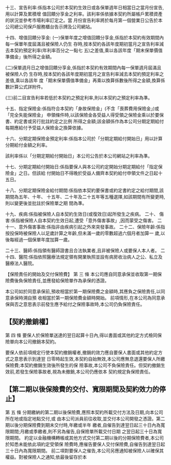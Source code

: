 十三、宣告利率:係指本公司於本契約生效日或各保單週年日相當日之當月份宣告,用以計算及累積增 值回饋分享金之利率。該利率係依據本契約所屬帳戶累積資產的狀況並參考市場利率訂定之。當 月份宣告利率將於每月第一個營業日公告於本公司總公司保戶服務櫃台告示牌及公司網站。

十四、增值回饋分享金:
(一)保單年度之增值回饋分享金,係指於本契約有效期間內每一保單年度屆滿且被保險人仍生 存時,按本契約各該年度期初當月之宣告利率減去本契約預定利率(年利率百分之一點七 五)之差值,乘以各該年度「期末保單價值準備金」後所得之金額。

(二)保單週月日之增值回饋分享金,係指於本契約有效期間內每一保單週月屆滿且被保險人仍 生存時,按本契約各該年度期初當月之宣告利率減去本契約預定利率之差值,乘以各該年 度「期末保單價值準備金」再乘以換算係數後所得之金額,換算係數計算公式詳附件。

(三)前二目宣告利率若低於本契約之預定利率,則以本契約之預定利率為準。

十五、指定保險金:係指符合本契約「身故保險金」(不含「喪葬費用保險金」)或「完全失能保險金」
申領條件時,以該保險金各受益人得受領之保險金乘以於要保書、約定書或另行批註約定之比例 所得之金額;該金額係作為本公司分期定期給付每期應給付予受益人保險金之換算依據。

十六、分期定期保險金預定利率:係指本公司於「分期定期給付開始日」用以計算分期給付金額之利率。

該利率係以「分期定期給付開始日」本公司公告於本公司網站之利率為準。

十七、分期定期給付開始日:係指要保人與本公司約定開始分期定期給付「指定保險金」之日。但該給 付開始日不得晚於受益人備齊本契約給付申領文件之日起十五日。

十八、分期定期保險金給付期間:係指依本契約要保書或約定書約定之給付期間,該期間為五年、十年、
十五年、二十年及二十五年等五種選擇,如該期間有所變更時,則以變更後並批註於保險單之期 間為準。

十九、疾病:係指被保險人自本契約生效日(或復效日)起所發生之疾病。 二十、 傷害:係指被保險人自本契約生效日起,遭受「意外傷害事故」,因而蒙受之傷害。 二十一、意外傷害事故:係指非由疾病引起之外來突發事故。 二十二、保險年齡:係指按投保時被保險人以足歲計算之年齡,但未滿一歲的零數超過六個月者加算一 歲,以後每經過一個保單年度加算一歲。

二十三、醫師:係指領有醫師證書且合法執業者,且非被保險人或要保人本人者。 二十四、醫院:係指依照醫療法規定領有開業執照並設有病房收治病人之公、私立及醫療法人醫院。

【保險責任的開始及交付保險費】
第 三 條 本公司應自同意承保並收取第一期保險費後負保險責任,並應發給保險單作為承保的憑證。

本公司如於同意承保前,預收相當於第一期保險費之金額時,其應負之保險責任,以同意承保時溯自預 收相當於第一期保險費金額時開始。 前項情形,在本公司為同意承保與否之意思表示前發生應予給付之保險事故時,本公司仍負保險責任。

## 【契約撤銷權】

第 四 條 要保人於保險單送達的翌日起算十日內,得以書面或其他約定方式檢同保險單向本公司撤銷本契約。

要保人依前項規定行使本契約撤銷權者,撤銷的效力應自要保人書面或其他約定方式之意思表示到達翌 日零時起生效,本契約自始無效,本公司應無息退還要保人所繳保險費;本契約撤銷生效後所發生的保 險事故,本公司不負保險責任。但契約撤銷生效前,若發生保險事故者,視為未撤銷,本公司仍應依本 契約規定負保險責任。

## 【第二期以後保險費的交付、寬限期間及契約效力的停止】

第 五 條 分期繳納的第二期以後保險費,應照本契約所載交付方法及日期,向本公司所在地或指定地點交付,或 由本公司派員前往收取,並交付本公司開發之憑證。第二期以後分期保險費到期未交付時,年繳或半年 繳者,自催告到達翌日起三十日內為寬限期間;月繳或季繳者,則不另為催告,自保險單所載交付日期 之翌日起三十日為寬限期間。 約定以金融機構轉帳或其他方式交付第二期以後的分期保險費者,本公司於知悉未能依此項約定受領保 險費時,應催告要保人交付保險費,自催告到達翌日起三十日內為寬限期間。 前二項對要保人之催告,本公司另應通知被保險人以確保其權益。對被保險人之通知,依最後留存於本